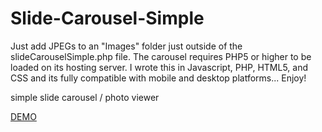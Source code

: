 Slide-Carousel-Simple
=====================

Just add JPEGs to an "Images" folder just outside of the slideCarouselSimple.php file. The carousel requires PHP5 or higher to be loaded on its hosting server. I wrote this in Javascript, PHP, HTML5, and CSS and its fully compatible with mobile and desktop platforms... Enjoy!

simple slide carousel / photo viewer

<a href="http://www.totallytotallyamazing.com/code1/carouselCodeIFrame.php" target="_blank">DEMO</a>
